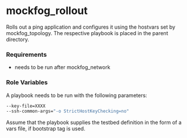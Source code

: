 mockfog_rollout
=========

Rolls out a ping application and configures it using the hostvars set by mockfog_topology.
The respective playbook is placed in the parent directory.

### Requirements

- needs to be run after mockfog_network

### Role Variables

A playbook needs to be run with the following parameters:
```bash
--key-file=XXXX
--ssh-common-args="-o StrictHostKeyChecking=no"
```

Assume that the playbook supplies the testbed definition in the form of a vars file, if bootstrap tag is used.
